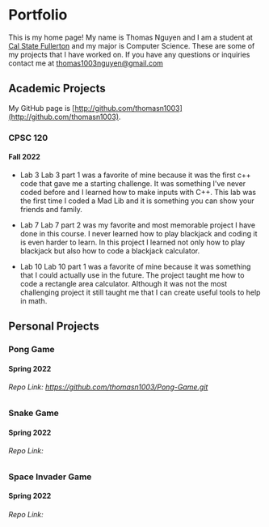 # Portfolio
This is my home page! My name is Thomas Nguyen and I am a student at [Cal State Fullerton](http://www.fullerton.edu/) and my major is Computer Science. These are some of my projects that I have worked on. If you have any questions or inquiries contact me at thomas1003nguyen@gmail.com

## Academic Projects
My GitHub page is [http://github.com/thomasn1003](http://github.com/thomasn1003).


### CPSC 120

#### Fall 2022

* Lab 3
Lab 3 part 1 was a favorite of mine because it was the first c++ code that gave me a starting challenge. It was something I've never coded before and I learned how to make inputs with C++. This lab was the first time I coded a Mad Lib and it is something you can show your friends and family. 

* Lab 7
Lab 7 part 2 was my favorite and most memorable project I have done in this course. I never learned how to play blackjack and coding it is even harder to learn. In this project I learned not only how to play blackjack but also how to code a blackjack calculator. 

* Lab 10
Lab 10 part 1 was a favorite of mine because it was something that I could actually use in the future. The project taught me how to code a rectangle area calculator. Although it was not the most challenging project it still taught me that I can create useful tools to help in math. 

## Personal Projects

### Pong Game

#### Spring 2022

###### Repo Link: https://github.com/thomasn1003/Pong-Game.git


### Snake Game

#### Spring 2022

###### Repo Link:


### Space Invader Game

#### Spring 2022

###### Repo Link: 
